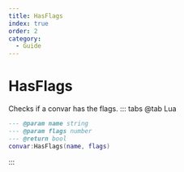 ```yaml
---
title: HasFlags
index: true
order: 2
category:
  - Guide
---
```


# HasFlags
Checks if a convar has the flags.
::: tabs
@tab Lua
```lua
--- @param name string
--- @param flags number
--- @return bool
convar:HasFlags(name, flags)
```

:::